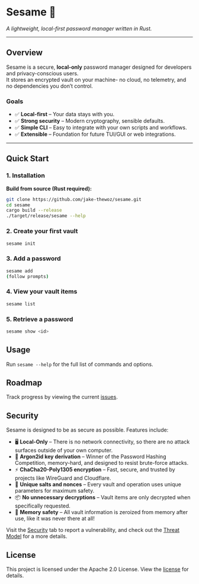 # Sesame 🔐

*A lightweight, local-first password manager written in Rust.*

---

## Overview

Sesame is a secure, **local-only** password manager designed for developers and privacy-conscious users.  
It stores an encrypted vault on your machine- no cloud, no telemetry, and no dependencies you don’t control.

### Goals

- ✅ **Local-first** – Your data stays with you.  
- ✅ **Strong security** – Modern cryptography, sensible defaults.  
- ✅ **Simple CLI** – Easy to integrate with your own scripts and workflows.  
- ✅ **Extensible** – Foundation for future TUI/GUI or web integrations.

---

## Quick Start

### 1. Installation

**Build from source (Rust required):**

```bash
git clone https://github.com/jake-thewoz/sesame.git
cd sesame
cargo build --release
./target/release/sesame --help
```

### 2. Create your first vault

```bash
sesame init
```

### 3. Add a password

```bash
sesame add
(follow prompts)
```

### 4. View your vault items

```bash
sesame list
```

### 5. Retrieve a password

```bash
sesame show <id>
```

## Usage

Run `sesame --help` for the full list of commands and options.

## Roadmap

Track progress by viewing the current [issues](https://github.com/jake-thewoz/sesame/issues).

## Security

Sesame is designed to be as secure as possible. Features include:

- 🖥️ **Local-Only** – There is no network connectivity, so there are no attack surfaces outside of your own computer.
- 🔐 **Argon2id key derivation** – Winner of the Password Hashing Competition, memory-hard, and designed to resist brute-force attacks.
- ⚡ **ChaCha20-Poly1305 encryption** – Fast, secure, and trusted by projects like WireGuard and Cloudflare.
- 🧂 **Unique salts and nonces** – Every vault and operation uses unique parameters for maximum safety.
- 📦 **No unnecessary decryptions** – Vault items are only decrypted when specifically requested.
- 👻 **Memory safety** – All vault information is zeroized from memory after use, like it was never there at all!

Visit the [Security](SECURITY.md) tab to report a vulnerability, and check out the [Threat Model](THREAT_MODEL.md) for a more details.

## License

This project is licensed under the Apache 2.0 License. View the [license](LICENSE.md) for details.
